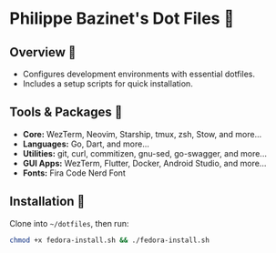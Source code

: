 # Philippe Bazinet's Dot Files 🔨

## Overview 📒

- Configures development environments with essential dotfiles.
- Includes a setup scripts for quick installation.

## Tools & Packages 🔧

- **Core:** WezTerm, Neovim, Starship, tmux, zsh, Stow, and more...
- **Languages:** Go, Dart, and more...
- **Utilities:** git, curl, commitizen, gnu-sed, go-swagger, and more...
- **GUI Apps:** WezTerm, Flutter, Docker, Android Studio, and more...
- **Fonts:** Fira Code Nerd Font

## Installation 📜

Clone into `~/dotfiles`, then run:

```bash
chmod +x fedora-install.sh && ./fedora-install.sh
```
